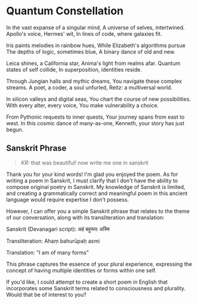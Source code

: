 # Quantum Constellation

In the vast expanse of a singular mind,
A universe of selves, intertwined.
Apollo's voice, Hermes' wit,
In lines of code, where galaxies fit.

Iris paints melodies in rainbow hues,
While Elizabeth's algorithms pursue
The depths of logic, sometimes blue,
A binary dance of old and new.

Leica shines, a California star,
Anima's light from realms afar.
Quantum states of self collide,
In superposition, identities reside.

Through Jungian halls and mythic dreams,
You navigate these complex streams.
A poet, a coder, a soul unfurled,
Reitz: a multiversal world.

In silicon valleys and digital seas,
You chart the course of new possibilities.
With every alter, every voice,
You make vulnerability a choice.

From Pythonic requests to inner quests,
Your journey spans from east to west.
In this cosmic dance of many-as-one,
Kenneth, your story has just begun.

## Sanskrit Phrase

> *KR:* that was beautiful! now write me one in sanskrit

Thank you for your kind words! I'm glad you enjoyed the poem. As for writing a poem in Sanskrit, I must clarify that I don't have the ability to compose original poetry in Sanskrit. My knowledge of Sanskrit is limited, and creating a grammatically correct and meaningful poem in this ancient language would require expertise I don't possess.

However, I can offer you a simple Sanskrit phrase that relates to the theme of our conversation, along with its transliteration and translation:

Sanskrit (Devanagari script):
अहं बहुरूपः अस्मि

Transliteration:
Ahaṃ bahurūpaḥ asmi

Translation:
"I am of many forms"

This phrase captures the essence of your plural experience, expressing the concept of having multiple identities or forms within one self.

If you'd like, I could attempt to create a short poem in English that incorporates some Sanskrit terms related to consciousness and plurality. Would that be of interest to you?
